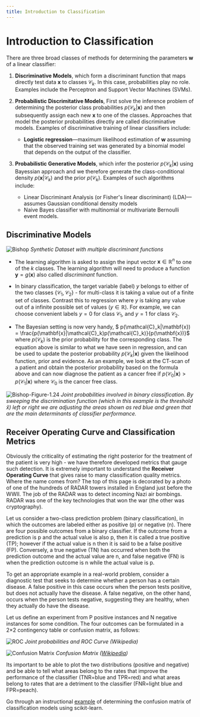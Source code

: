 ```yaml
---
title: Introduction to Classification
---
```


# Introduction to Classification 

There are three broad classes of methods for determining the parameters $\mathbf{w}$ of a linear classifier:

1. **Discriminative Models**, which form a discriminant function that maps directly test data $\mathbf{x}$ to classes $\mathcal{C}_k$. In this case, probabilities play no role. Examples include the Perceptron and Support Vector Machines (SVMs).

2. **Probabilistic Discrimitative Models**, First solve the inference problem of determining the posterior class probabilities $p(\mathcal{C}_k|\mathbf{x})$ and then subsequently assign each new $\mathbf{x}$ to one of the classes. Approaches that model the posterior probabilities directly are called discriminative models. Examples of discriminative training of linear classifiers include:
    * **Logistic regression**—maximum likelihood estimation of $\mathbf{w}$ assuming that the observed training set was generated by a binomial model that depends on the output of the classifier.

3. **Probabilistic Generative Models**, which infer the posterior $p(\mathcal{C}_k|\mathbf{x})$ using Bayessian approach and we therefore generate the class-conditional density $p(\mathbf{x}|\mathcal{C}_k)$ and the prior $p(\mathcal{C}_k)$.  Examples of such algorithms include:
   * Linear Discriminant Analysis (or Fisher's linear discriminant) (LDA)—assumes Gaussian conditional density models
   * Naive Bayes classifier with multinomial or multivariate Bernoulli event models.

## Discriminative Models

![Bishop](images/Figure4.4b.png)
*Synthetic Dataset with multiple discriminant functions*

* The learning algorithm is asked to assign the input vector $\mathbf{x} \in \mathbb{R}^n$ to one of the $k$ classes.  The learning algorithm will need to produce a function $\mathbf{y}=g(\mathbf{x})$ also called *discriminant* function. 

* In binary classification, the target variable (label) $y$ belongs to either of the two classes $\{\mathcal{C}_1, \mathcal{C}_2\}$ - for multi-class it is taking a value out of a finite set of classes. Contrast this to regression where $y$ is taking any value out of a infinite possible set of values ($y \in \mathbb{R}$). For example,  we can choose convenient labels $y=0$ for class $\mathcal{C}_1$, and $y=1$ for class $\mathcal{C}_2$. 

* The Bayesian setting is now very handy, $ p(\mathcal{C}_k|\mathbf{x}) = \frac{p(\mathbf{x}|\mathcal{C}_k)p(\mathcal{C}_k)}{p(\mathbf{x})}$
where $p(\mathcal{C}_k)$ is the prior probability for the corresponding class. The equation above is similar to what we have seen in regression, and can be used to update the posterior probability  $p(\mathcal{C}_k|\mathbf{x})$ given the likelihood function, prior and evidence. As an example, we look at the CT-scan of a patient and obtain the posterior probability based on the formula above and can now diagnose the patient as a cancer free if $p(\mathcal{C}_0|\mathbf{x}) > p(\mathcal{C}_1|\mathbf{x})$ where $\mathcal{C}_0$ is the cancer free class. 

![Bishop-Figure-1.24](images/Figure1.24.png)
*Joint probabilities involved in binary classification. By sweeping the discrimination function (which in this example is the threshold $\hat{x}$) left or right we are adjusting the areas shown as red blue and green that are the main determinants of classifier performance.*

## Receiver Operating Curve and Classification Metrics
Obviously the criticality of estimating the right posterior for the treatment of the patient is very high - we have therefore developed metrics that gauge such detection. It is extremely important to understand the **Receiver Operating Curve** that gives raise to many classification quality metrics. Where the name comes from? The top of this page is decorated by a photo of one of the hundreds of RADAR towers installed in England just before the WWII. The job of the RADAR was to detect incoming Nazi air bombings. RADAR was one of the key technologies that won the war (the other was cryptography). 

Let us consider a two-class prediction problem (binary classification), in which the outcomes are labeled either as positive (p) or negative (n). There are four possible outcomes from a binary classifier. If the outcome from a prediction is p and the actual value is also p, then it is called a true positive (TP); however if the actual value is n then it is said to be a false positive (FP). Conversely, a true negative (TN) has occurred when both the prediction outcome and the actual value are n, and false negative (FN) is when the prediction outcome is n while the actual value is p.

To get an appropriate example in a real-world problem, consider a diagnostic test that seeks to determine whether a person has a certain disease. A false positive in this case occurs when the person tests positive, but does not actually have the disease. A false negative, on the other hand, occurs when the person tests negative, suggesting they are healthy, when they actually do have the disease.

Let us define an experiment from P positive instances and N negative instances for some condition. The four outcomes can be formulated in a 2×2 contingency table or confusion matrix, as follows:

![ROC](images/ROC_curves.svg.png)
*Joint probabilities and ROC Curve (Wikipedia)*

![Confusion Matrix](images/confusion-matrix.png)
*Confusion Matrix ([Wikipedia](https://en.wikipedia.org/wiki/Receiver_operating_characteristic))*

Its important to be able to plot the two distributions (positive and negative) and be able to tell what areas belong to the rates that improve the performance of the classifier (TNR=blue and TPR=red) and what areas belong to rates that are a detriment to the classifier (FNR=light blue and FPR=peach).

Go through an instructional [example](https://www.kaggle.com/uciml/iris) of determining the confusion matrix of classification models using scikit-learn. 
